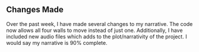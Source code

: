 ## Changes Made
Over the past week, I have made several changes to my narrative. The code now allows all four walls to move instead of just one. Additionally, I have included new audio files which adds to the plot/narrativity of the project. I would say my narrative is 90% complete.
